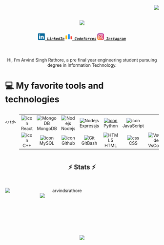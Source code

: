 <img align="right" src="https://visitor-badge.laobi.icu/badge?page_id=arvindsrathore.kingsenior&left_color=red&right_color=yellow">

<h1 align="center">
  <a href="https://git.io/typing-svg">
    <img src="https://readme-typing-svg.herokuapp.com/?lines=Hii,+There!+👋;Arvind+SR+Here....;Feels+good+to+meet+you!!&center=true&size=30">
  </a>
</h1>


<h5 align="center">
  <code><a href="https://www.linkedin.com/in/arvindsinghrathore212002/" title="LinkedIn Profile"><img width="22" src="images/linkedin.svg"> LinkedIn</a></code>
  <code><a href="https://codeforces.com/profile/kingsenior" title="Codeforces Profile"><img width="22" src="images/code-forces.svg"> Codeforces</a></code>
  <code><a href="https://www.instagram.com/kng_sr/" title="Instagram Profile"><img width="22" src="images/instagram.svg"> Instagram</a></code> 
  
</h5>
<br>

<p align="center">
  Hi, I'm Arvind Singh Rathore, a pre final year engineering student pursuing degree in Information Technology.
  <br>

  # 💻 My favorite tools and technologies
<div style="display: flex; align-items: flex-start; align: center">
<table align="center">
  <tr>
    <td align="center" width="96">
        <img src="https://techstack-generator.vercel.app/react-icon.svg" alt="icon" width="65" height="65" />
      <br>React
    </td>
    <td align="center" width="96">
        <img src="https://skillicons.dev/icons?i=mongodb" width="48" height="48" alt="MongoDB" />
      <br>MongoDB
    </td>
        <td align="center" width="96">
        <img src="https://skillicons.dev/icons?i=nodejs" width="48" height="48" alt="Nodejs" />
      <br>Nodejs
      </td>
    <td align="center" width="96">
        <img src="https://skillicons.dev/icons?i=expressjs" width="48" height="48" alt="Nodejs" />
      <br>Expressjs
      </td>
    <td align="center" width="96">
      <a href="#macropower-tech">
        <img src="https://techstack-generator.vercel.app/python-icon.svg" alt="icon" width="65" height="65" />
      </a>
      <br>Python
    </td>
    <td align="center" width="96">
        <img src="https://techstack-generator.vercel.app/js-icon.svg" alt="icon" width="65" height="65" />
      <br>JavaScript
    </td>
    
<!--     <td align="center" width="96">
        <img src="https://techstack-generator.vercel.app/webpack-icon.svg" alt="icon" width="65" height="65" />
      <br>Webpack
    </td> -->
  </tr>
  <tr>
      <td align="center" width="96">
        <img src="https://techstack-generator.vercel.app/cpp-icon.svg" alt="icon" width="65" height="65" />
      <br>C++
    </td>
    <td align="center" width="96">
        <img src="https://techstack-generator.vercel.app/mysql-icon.svg" alt="icon" width="65" height="65" />
      <br>MySQL
    </td>
    <td align="center" width="96">
        <img src="https://techstack-generator.vercel.app/github-icon.svg" alt="icon" width="65" height="65" />
      <br>Github
    </td>
    <td align="center" width="96"> 
        <img src="https://user-images.githubusercontent.com/25181517/192108372-f71d70ac-7ae6-4c0d-8395-51d8870c2ef0.png" width="48" height="48" alt="Git" />
      <br>GitBash
    </td>
    <td align="center"  width="96">
        <img src="https://skillicons.dev/icons?i=html" width="48" height="48" alt="HTML5" />
      <br>HTML
    </td>
    <td align="center" width="96">
        <img src="https://skillicons.dev/icons?i=css" width="48" height="48" alt="css" />
      <br>CSS
    </td>
    <td align="center" width="96">
        <img src="https://skillicons.dev/icons?i=vscode" width="48" height="48" alt="VsCode" />
      <br>VsCode
    </td>
  </tr>
 <tr>
      
      </td>
           
 </tr>
</table>
<br><br>
</div>

<!-- REST -->
</p>
<h2 align="center">⚡ Stats ⚡</h2>
<br>
<p align=center>
  <div align=center>
    <a href="https://github.com/arvindsrathore" title="Go to Source">
      <img align="left" width=390 src="https://streak-stats.demolab.com/?user=arvindsrathore&theme=react&border=61dafb&hide_border=true" alt="arvindsrathore" />
    </a>
    <a href="https://github.com/arvindsrathore" title="Go to Source">
      <img align="right" width=390 src="https://github-readme-stats.vercel.app/api?username=arvindsrathore&show_icons=true&theme=react&border_color=61dafb&hide_border=true" />
    </a>
  </div>
  <br><br><br><br><br><br><br><br><br>
  <div align=center>
    <a href="https://github.com/arvindsrathore">
      <img height=200 align="center" src="https://github-readme-stats.vercel.app/api/top-langs/?username=arvindsrathore&hide=c%23,powershell,Mathematica,Ruby,Objective-C,Objective-C%2b%2b,Cuda&title_color=61dafb&text_color=ffffff&icon_color=61dafb&bg_color=20232a&langs_count=8&layout=compact&border_color=61dafb&hide_border=true&size_weight=0.5&count_weight=0.5" />
    </a>
  </div>
  <br>

</p>
